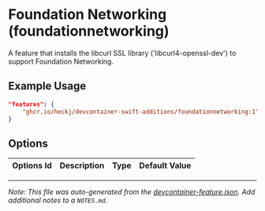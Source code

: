 
# Foundation Networking (foundationnetworking)

A feature that installs the libcurl SSL library ('libcurl4-openssl-dev') to support Foundation Networking.

## Example Usage

```json
"features": {
    "ghcr.io/heckj/devcontainer-swift-additions/foundationnetworking:1": {}
}
```

## Options

| Options Id | Description | Type | Default Value |
|-----|-----|-----|-----|




---

_Note: This file was auto-generated from the [devcontainer-feature.json](https://github.com/heckj/devcontainer-swift-additions/blob/main/src/foundationnetworking/devcontainer-feature.json).  Add additional notes to a `NOTES.md`._
